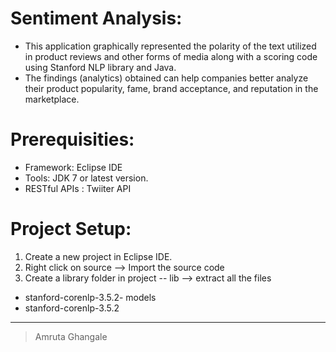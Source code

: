 ﻿
# Sentiment Analysis:

- This application graphically represented the polarity of the text utilized in product reviews and other forms of media along with a scoring code using Stanford NLP library and Java.
- The findings (analytics) obtained can help companies better analyze their product popularity, fame, brand acceptance, and reputation in the marketplace.

# Prerequisities:

- Framework: Eclipse IDE
- Tools: JDK 7 or latest version.
- RESTful APIs : Twiiter API

# Project Setup:

1. Create a new project in Eclipse IDE.
2. Right click on source --> Import the source code
3. Create a library folder in project -- lib --> extract all the files 

- stanford-corenlp-3.5.2- models
- stanford-corenlp-3.5.2


---------------------------------------------
> Amruta Ghangale

